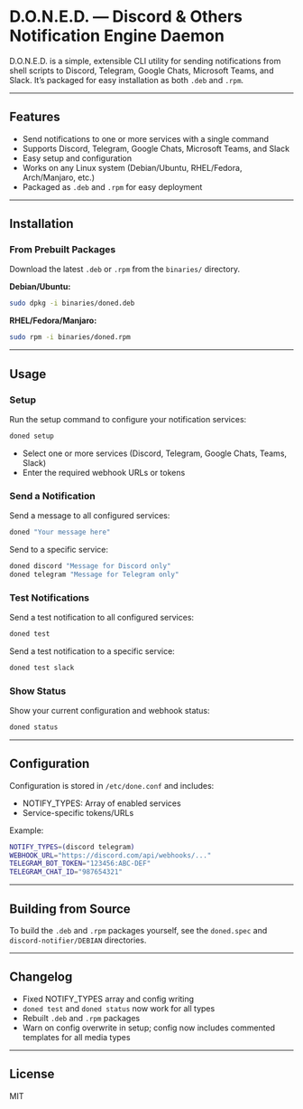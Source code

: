 # D.O.N.E.D. — Discord & Others Notification Engine Daemon

D.O.N.E.D. is a simple, extensible CLI utility for sending notifications from shell scripts to Discord, Telegram, Google Chats, Microsoft Teams, and Slack. It’s packaged for easy installation as both `.deb` and `.rpm`.

---

## Features

- Send notifications to one or more services with a single command
- Supports Discord, Telegram, Google Chats, Microsoft Teams, and Slack
- Easy setup and configuration
- Works on any Linux system (Debian/Ubuntu, RHEL/Fedora, Arch/Manjaro, etc.)
- Packaged as `.deb` and `.rpm` for easy deployment

---

## Installation

### From Prebuilt Packages

Download the latest `.deb` or `.rpm` from the `binaries/` directory.

**Debian/Ubuntu:**
```bash
sudo dpkg -i binaries/doned.deb
```

**RHEL/Fedora/Manjaro:**
```bash
sudo rpm -i binaries/doned.rpm
```

---

## Usage

### Setup

Run the setup command to configure your notification services:
```bash
doned setup
```
- Select one or more services (Discord, Telegram, Google Chats, Teams, Slack)
- Enter the required webhook URLs or tokens

### Send a Notification

Send a message to all configured services:
```bash
doned "Your message here"
```

Send to a specific service:
```bash
doned discord "Message for Discord only"
doned telegram "Message for Telegram only"
```

### Test Notifications

Send a test notification to all configured services:
```bash
doned test
```

Send a test notification to a specific service:
```bash
doned test slack
```

### Show Status

Show your current configuration and webhook status:
```bash
doned status
```

---

## Configuration

Configuration is stored in `/etc/done.conf` and includes:
- NOTIFY_TYPES: Array of enabled services
- Service-specific tokens/URLs

Example:
```bash
NOTIFY_TYPES=(discord telegram)
WEBHOOK_URL="https://discord.com/api/webhooks/..."
TELEGRAM_BOT_TOKEN="123456:ABC-DEF"
TELEGRAM_CHAT_ID="987654321"
```

---

## Building from Source

To build the `.deb` and `.rpm` packages yourself, see the `doned.spec` and `discord-notifier/DEBIAN` directories.

---

## Changelog

- Fixed NOTIFY_TYPES array and config writing
- `doned test` and `doned status` now work for all types
- Rebuilt `.deb` and `.rpm` packages
- Warn on config overwrite in setup; config now includes commented templates for all media types

---

## License

MIT
